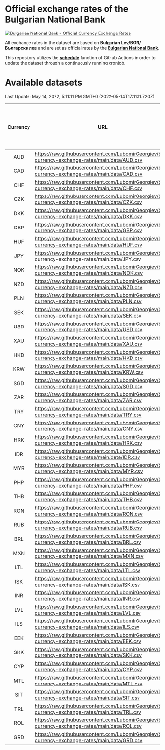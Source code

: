 # Official exchange rates of the Bulgarian National Bank

[![Bulgarian National Bank - Official Currency Exchange Rates](https://github.com/LubomirGeorgiev/bnb-currency-exchange-rates/actions/workflows/update-rates.yml/badge.svg?branch=main)](https://github.com/LubomirGeorgiev/bnb-currency-exchange-rates/actions/workflows/update-rates.yml)

All exchange rates in the dataset are based on **Bulgarian Lev/BGN/Български лев** and are set as official rates by the [**Bulgarian National Bank**](https://www.bnb.bg/Statistics/StExternalSector/StExchangeRates/StERForeignCurrencies/index.htm?toLang=_EN).

This repository utilizes the [**schedule**](https://docs.github.com/en/actions/reference/events-that-trigger-workflows) function of Github Actions in order to update the dataset through a continuously running cronjob.

# Available datasets

<!-- START LINKS (DO NOT EVER FU*ING DELETE THIS COMMENT FOR THE LOVE OF YOUR LIFE!!! IF YOU ARE CURIOS HOW IT WORKS, YOU CAN HAVE A LOOK AT ./src/updateReadme.ts) -->

Last Update: May 14, 2022, 5:11:11 PM GMT+0 (2022-05-14T17:11:11.720Z)

| Currency | URL                                                                                             | Number of records | Number of missing days that were filled in |
| :------: | ----------------------------------------------------------------------------------------------- | :---------------: | :----------------------------------------: |
|   AUD    | https://raw.githubusercontent.com/LubomirGeorgiev/bnb-currency-exchange-rates/main/data/AUD.csv |       7898        |                    2444                    |
|   CAD    | https://raw.githubusercontent.com/LubomirGeorgiev/bnb-currency-exchange-rates/main/data/CAD.csv |       7898        |                    2444                    |
|   CHF    | https://raw.githubusercontent.com/LubomirGeorgiev/bnb-currency-exchange-rates/main/data/CHF.csv |       7898        |                    2444                    |
|   CZK    | https://raw.githubusercontent.com/LubomirGeorgiev/bnb-currency-exchange-rates/main/data/CZK.csv |       7898        |                    2444                    |
|   DKK    | https://raw.githubusercontent.com/LubomirGeorgiev/bnb-currency-exchange-rates/main/data/DKK.csv |       7898        |                    2444                    |
|   GBP    | https://raw.githubusercontent.com/LubomirGeorgiev/bnb-currency-exchange-rates/main/data/GBP.csv |       7898        |                    2444                    |
|   HUF    | https://raw.githubusercontent.com/LubomirGeorgiev/bnb-currency-exchange-rates/main/data/HUF.csv |       7898        |                    2444                    |
|   JPY    | https://raw.githubusercontent.com/LubomirGeorgiev/bnb-currency-exchange-rates/main/data/JPY.csv |       7898        |                    2444                    |
|   NOK    | https://raw.githubusercontent.com/LubomirGeorgiev/bnb-currency-exchange-rates/main/data/NOK.csv |       7898        |                    2444                    |
|   NZD    | https://raw.githubusercontent.com/LubomirGeorgiev/bnb-currency-exchange-rates/main/data/NZD.csv |       7898        |                    2444                    |
|   PLN    | https://raw.githubusercontent.com/LubomirGeorgiev/bnb-currency-exchange-rates/main/data/PLN.csv |       7898        |                    2444                    |
|   SEK    | https://raw.githubusercontent.com/LubomirGeorgiev/bnb-currency-exchange-rates/main/data/SEK.csv |       7898        |                    2444                    |
|   USD    | https://raw.githubusercontent.com/LubomirGeorgiev/bnb-currency-exchange-rates/main/data/USD.csv |       7898        |                    2444                    |
|   XAU    | https://raw.githubusercontent.com/LubomirGeorgiev/bnb-currency-exchange-rates/main/data/XAU.csv |       7898        |                    2446                    |
|   HKD    | https://raw.githubusercontent.com/LubomirGeorgiev/bnb-currency-exchange-rates/main/data/HKD.csv |       7599        |                    2356                    |
|   KRW    | https://raw.githubusercontent.com/LubomirGeorgiev/bnb-currency-exchange-rates/main/data/KRW.csv |       7599        |                    2356                    |
|   SGD    | https://raw.githubusercontent.com/LubomirGeorgiev/bnb-currency-exchange-rates/main/data/SGD.csv |       7599        |                    2356                    |
|   ZAR    | https://raw.githubusercontent.com/LubomirGeorgiev/bnb-currency-exchange-rates/main/data/ZAR.csv |       7599        |                    2356                    |
|   TRY    | https://raw.githubusercontent.com/LubomirGeorgiev/bnb-currency-exchange-rates/main/data/TRY.csv |       6319        |                    1958                    |
|   CNY    | https://raw.githubusercontent.com/LubomirGeorgiev/bnb-currency-exchange-rates/main/data/CNY.csv |       6199        |                    1922                    |
|   HRK    | https://raw.githubusercontent.com/LubomirGeorgiev/bnb-currency-exchange-rates/main/data/HRK.csv |       6199        |                    1922                    |
|   IDR    | https://raw.githubusercontent.com/LubomirGeorgiev/bnb-currency-exchange-rates/main/data/IDR.csv |       6199        |                    1922                    |
|   MYR    | https://raw.githubusercontent.com/LubomirGeorgiev/bnb-currency-exchange-rates/main/data/MYR.csv |       6199        |                    1922                    |
|   PHP    | https://raw.githubusercontent.com/LubomirGeorgiev/bnb-currency-exchange-rates/main/data/PHP.csv |       6199        |                    1922                    |
|   THB    | https://raw.githubusercontent.com/LubomirGeorgiev/bnb-currency-exchange-rates/main/data/THB.csv |       6199        |                    1922                    |
|   RON    | https://raw.githubusercontent.com/LubomirGeorgiev/bnb-currency-exchange-rates/main/data/RON.csv |       6140        |                    1904                    |
|   RUB    | https://raw.githubusercontent.com/LubomirGeorgiev/bnb-currency-exchange-rates/main/data/RUB.csv |       6126        |                    1897                    |
|   BRL    | https://raw.githubusercontent.com/LubomirGeorgiev/bnb-currency-exchange-rates/main/data/BRL.csv |       5227        |                    1623                    |
|   MXN    | https://raw.githubusercontent.com/LubomirGeorgiev/bnb-currency-exchange-rates/main/data/MXN.csv |       5227        |                    1623                    |
|   LTL    | https://raw.githubusercontent.com/LubomirGeorgiev/bnb-currency-exchange-rates/main/data/LTL.csv |       4917        |                    1512                    |
|   ISK    | https://raw.githubusercontent.com/LubomirGeorgiev/bnb-currency-exchange-rates/main/data/ISK.csv |       4899        |                    1523                    |
|   INR    | https://raw.githubusercontent.com/LubomirGeorgiev/bnb-currency-exchange-rates/main/data/INR.csv |       4860        |                    1509                    |
|   LVL    | https://raw.githubusercontent.com/LubomirGeorgiev/bnb-currency-exchange-rates/main/data/LVL.csv |       4552        |                    1398                    |
|   ILS    | https://raw.githubusercontent.com/LubomirGeorgiev/bnb-currency-exchange-rates/main/data/ILS.csv |       4134        |                    1288                    |
|   EEK    | https://raw.githubusercontent.com/LubomirGeorgiev/bnb-currency-exchange-rates/main/data/EEK.csv |       3761        |                    1153                    |
|   SKK    | https://raw.githubusercontent.com/LubomirGeorgiev/bnb-currency-exchange-rates/main/data/SKK.csv |       2734        |                    842                     |
|   CYP    | https://raw.githubusercontent.com/LubomirGeorgiev/bnb-currency-exchange-rates/main/data/CYP.csv |       2667        |                    817                     |
|   MTL    | https://raw.githubusercontent.com/LubomirGeorgiev/bnb-currency-exchange-rates/main/data/MTL.csv |       2368        |                    729                     |
|   SIT    | https://raw.githubusercontent.com/LubomirGeorgiev/bnb-currency-exchange-rates/main/data/SIT.csv |       2303        |                    705                     |
|   TRL    | https://raw.githubusercontent.com/LubomirGeorgiev/bnb-currency-exchange-rates/main/data/TRL.csv |       1577        |                    484                     |
|   ROL    | https://raw.githubusercontent.com/LubomirGeorgiev/bnb-currency-exchange-rates/main/data/ROL.csv |       1459        |                    452                     |
|   GRD    | https://raw.githubusercontent.com/LubomirGeorgiev/bnb-currency-exchange-rates/main/data/GRD.csv |        358        |                    106                     |

<!-- END LINKS (DO NOT EVER FU*ING DELETE THIS COMMENT FOR THE LOVE OF YOUR LIFE!!! IF YOU ARE CURIOS HOW IT WORKS, YOU CAN HAVE A LOOK AT ./src/updateReadme.ts) -->

